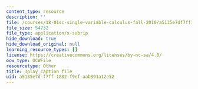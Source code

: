 ```yaml
---
content_type: resource
description: ''
file: /courses/18-01sc-single-variable-calculus-fall-2010/a5135e7df7ff1882f9efaab891a12e52_9v25gg2qJYE.srt
file_size: 54732
file_type: application/x-subrip
hide_download: true
hide_download_original: null
learning_resource_types: []
license: https://creativecommons.org/licenses/by-nc-sa/4.0/
ocw_type: OCWFile
resourcetype: Other
title: 3play caption file
uid: a5135e7d-f7ff-1882-f9ef-aab891a12e52
---
```

